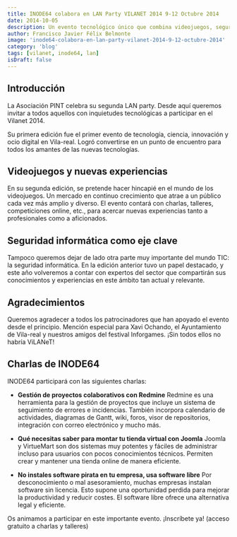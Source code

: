 ```yaml
---
title: INODE64 colabora en LAN Party VILANET 2014 9-12 Octubre 2014
date: 2014-10-05
description: Un evento tecnológico único que combina videojuegos, seguridad informática y gestión de proyectos, con charlas y talleres para profesionales y aficionados.
author: Francisco Javier Félix Belmonte
image: 'inode64-colabora-en-lan-party-vilanet-2014-9-12-octubre-2014'
category: 'blog'
tags: [vilanet, inode64, lan]
isDraft: false
---
```


## Introducción

La Asociación PINT celebra su segunda LAN party. Desde aquí queremos invitar a todos aquellos con inquietudes tecnológicas a participar en el Vilanet 2014.

Su primera edición fue el primer evento de tecnología, ciencia, innovación y ocio digital en Vila-real. Logró convertirse en un punto de encuentro para todos los amantes de las nuevas tecnologías.

## Videojuegos y nuevas experiencias

En su segunda edición, se pretende hacer hincapié en el mundo de los videojuegos. Un mercado en continuo crecimiento que atrae a un público cada vez más amplio y diverso. El evento contará con charlas, talleres, competiciones online, etc., para acercar nuevas experiencias tanto a profesionales como a aficionados.

## Seguridad informática como eje clave

Tampoco queremos dejar de lado otra parte muy importante del mundo TIC: la seguridad informática. En la edición anterior tuvo un papel destacado, y este año volveremos a contar con expertos del sector que compartirán sus conocimientos y experiencias en este ámbito tan actual y relevante.

## Agradecimientos

Queremos agradecer a todos los patrocinadores que han apoyado el evento desde el principio. Mención especial para Xavi Ochando, el Ayuntamiento de Vila-real y nuestros amigos del festival Inforgames. ¡Sin todos ellos no habría ViLANeT!

## Charlas de INODE64

INODE64 participará con las siguientes charlas:

- **Gestión de proyectos colaborativos con Redmine**
  Redmine es una herramienta para la gestión de proyectos que incluye un sistema de seguimiento de errores e incidencias. También incorpora calendario de actividades, diagramas de Gantt, wiki, foros, visor de repositorios, integración con correo electrónico y mucho más.

- **Qué necesitas saber para montar tu tienda virtual con Joomla**
  Joomla y VirtueMart son dos sistemas muy potentes y fáciles de administrar incluso para usuarios con pocos conocimientos técnicos. Permiten crear y mantener una tienda online de manera eficiente.

- **No instales software pirata en tu empresa, usa software libre**
  Por desconocimiento o mal asesoramiento, muchas empresas instalan software sin licencia. Esto supone una oportunidad perdida para mejorar la productividad y reducir costes. El software libre ofrece una alternativa legal y eficiente.

Os animamos a participar en este importante evento. ¡Inscríbete ya! (acceso gratuito a charlas y talleres)
